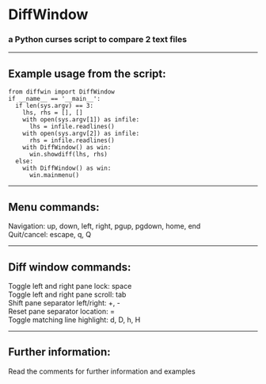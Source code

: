 # DiffWindow

### a Python curses script to compare 2 text files

___

## Example usage from the script:

```
from diffwin import DiffWindow
if __name__ == '__main__':
  if len(sys.argv) == 3:
    lhs, rhs = [], []
    with open(sys.argv[1]) as infile:
      lhs = infile.readlines()
    with open(sys.argv[2]) as infile:
      rhs = infile.readlines()
    with DiffWindow() as win:
      win.showdiff(lhs, rhs)
  else:
    with DiffWindow() as win:
      win.mainmenu()
```

___
## Menu commands:

Navigation:  up, down, left, right, pgup, pgdown, home, end  
Quit/cancel: escape, q, Q  

___
## Diff window commands:

Toggle left and right pane lock:   space  
Toggle left and right pane scroll: tab  
Shift pane separator left/right:   +, -  
Reset pane separator location:     =  
Toggle matching line highlight:    d, D, h, H  

___
## Further information:

Read the comments for further information and examples  

